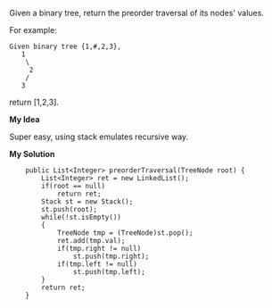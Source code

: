 Given a binary tree, return the preorder traversal of its nodes' values.

For example:
```
Given binary tree {1,#,2,3},
   1
    \
     2
    /
   3
```
return [1,2,3].



__My Idea__

Super easy, using stack emulates recursive way.

__My Solution__

```
    public List<Integer> preorderTraversal(TreeNode root) {
        List<Integer> ret = new LinkedList();
        if(root == null)
            return ret;
        Stack st = new Stack();
        st.push(root);
        while(!st.isEmpty())
        {
            TreeNode tmp = (TreeNode)st.pop();
            ret.add(tmp.val);
            if(tmp.right != null)
                st.push(tmp.right);
            if(tmp.left != null)
                st.push(tmp.left);    
        }
        return ret;
    }
```
